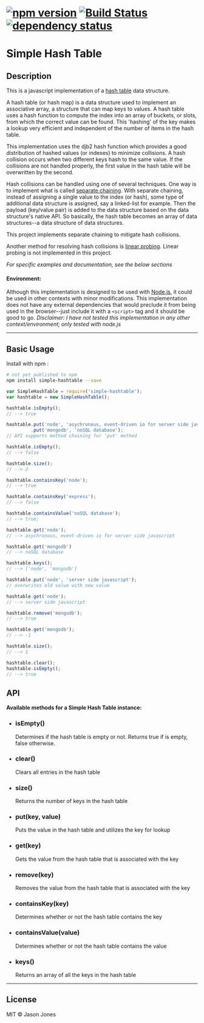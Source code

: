 # [![npm version][npm-image]][npm-url] [![Build Status][travis-image]][travis-url] [![dependency status][dm-image]][dm-url]

# Simple Hash Table

## Description

This is a javascript implementation of a [hash
table](http://en.wikipedia.org/wiki/Hash_Table) data structure.

A hash table (or hash map) is a data structure used to implement
an associative array, a structure that can map keys to values.
A hash table uses a hash function to compute the index into an array
of buckets, or slots, from which the correct value can be found.
This 'hashing' of the key makes a lookup very efficient and independent
of the number of items in the hash table.

This implementation uses the djb2 hash function which provides a
good distribution of hashed values (or indexes) to minimize collisions.
A hash collision occurs when two different keys hash to the same value.
If the collisions are not handled properly, the first value in the hash
table will be overwritten by the second.

Hash collisions can be handled using one of several techniques.  One way is to
implement what is called
[separate chaining](http://en.wikipedia.org/wiki/Hash_table#Separate_chaining).
With separate chaining, instead of assigning a single value to the index
(or hash), some type of additional data structure is assigned, say a linked-list
for example.  Then the payload (key/value pair) is added to the data structure
based on the data structure's native API.  So basically, the hash table becomes
an array of data structures--a data structure of data structures.

This project implements separate chaining to mitigate hash collisions.

Another method for resolving hash collisions is
[linear probing](http://en.wikipedia.org/wiki/Linear_probing).  Linear probing
is not implemented in this project.

*For specific examples and documentation, see the below sections*

#### Environment:

Although this implementation is designed to be used with
[Node.js](http://www.nodejs.org), it could be used in other contexts with minor
modifications.  This implementation does not have any external dependencies
that would preclude it from being used in the browser--just include it with a
`<script>` tag and it should be good to go.  _Disclaimer: I have not tested
this implementation in any other context/environment; only tested with node.js_

----

## Basic Usage

Install with npm :

```bash
# not yet published to npm
npm install simple-hashtable --save
```

```javascript
var SimpleHashTable = require('simple-hashtable');
var hashtable = new SimpleHashTable();

hashtable.isEmpty();
// --> true

hashtable.put('node', 'asychronous, event-driven io for server side javascript')
         .put('mongodb', 'noSQL database');
// API supports method chaining for 'put' method

hashtable.isEmpty();
// --> false

hashtable.size();
// --> 2

hashtable.containsKey('node');
// --> true

hashtable.containsKey('express');
// --> false

hashtable.containsValue('noSQL database');
// --> true;

hashtable.get('node');
// --> asychronous, event-driven io for server side javascript

hashtable.get('mongodb')
// --> noSQL database

hashtable.keys();
// --> ['node', 'mongodb']

hashtable.put('node', 'server side javascript');
// overwrites old value with new value

hashtable.get('node');
// --> server side javascript

hashtable.remove('mongodb');
// --> true

hashtable.get('mongodb');
// --> -1

hashtable.size();
// --> 1

hashtable.clear();
hashtable.isEmpty();
// --> true

```
## API
**Available methods for a Simple Hash Table instance:**

* ### isEmpty()
    Determines if the hash table is empty or not. Returns true if is empty, false
    otherwise.

* ### clear()
    Clears all entries in the hash table

* ### size()
    Returns the number of keys in the hash table

* ### put(key, value)
    Puts the value in the hash table and utilizes the key for lookup

* ### get(key)
    Gets the value from the hash table that is associated with the key

* ### remove(key)
    Removes the value from the hash table that is associated with the key

* ### containsKey(key)
    Determines whether or not the hash table contains the key

* ### containsValue(value)
    Determines whether or not the hash table contains the value

* ### keys()
    Returns an array of all the keys in the hash table

----
## License
MIT &copy; Jason Jones

[npm-image]:https://badge.fury.io/js/simple-hashtable.svg
[npm-url]:http://npmjs.org/package/simple-hashtable
[travis-image]:https://travis-ci.org/jasonsjones/simple-hashtable.svg
[travis-url]:https://travis-ci.org/jasonsjones/simple-hashtable
[dm-image]:https://david-dm.org/jasonsjones/simple-hashtable.svg
[dm-url]:https://david-dm.org/jasonsjones/simple-hashtable